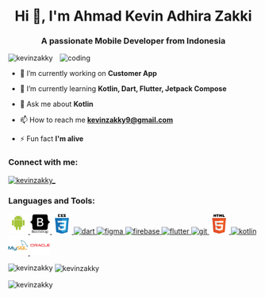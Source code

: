 <h1 align="center">Hi 👋, I'm Ahmad Kevin Adhira Zakki</h1>
<h3 align="center">A passionate Mobile Developer from Indonesia</h3>

<img align="right" alt="coding" width="400" src="https://c.tenor.com/yp_aFUgHMx8AAAAM/nakanoart-nakanodrawing.gif">

<p align="left"> <img src="https://komarev.com/ghpvc/?username=kevinzakky&label=Profile%20views&color=0e75b6&style=flat" alt="kevinzakky" /> </p>

- 🔭 I’m currently working on **Customer App**

- 🌱 I’m currently learning **Kotlin, Dart, Flutter, Jetpack Compose**

- 💬 Ask me about **Kotlin**

- 📫 How to reach me **kevinzakky9@gmail.com**

- ⚡ Fun fact **I'm alive**

<h3 align="left">Connect with me:</h3>
<p align="left">
<a href="https://instagram.com/kevinzakky_" target="blank"><img align="center" src="https://raw.githubusercontent.com/rahuldkjain/github-profile-readme-generator/master/src/images/icons/Social/instagram.svg" alt="kevinzakky_" height="30" width="40" /></a>
</p>

<h3 align="left">Languages and Tools:</h3>
<p align="left"> <a href="https://developer.android.com" target="_blank" rel="noreferrer"> <img src="https://raw.githubusercontent.com/devicons/devicon/master/icons/android/android-original-wordmark.svg" alt="android" width="40" height="40"/> </a> <a href="https://getbootstrap.com" target="_blank" rel="noreferrer"> <img src="https://raw.githubusercontent.com/devicons/devicon/master/icons/bootstrap/bootstrap-plain-wordmark.svg" alt="bootstrap" width="40" height="40"/> </a> <a href="https://www.w3schools.com/css/" target="_blank" rel="noreferrer"> <img src="https://raw.githubusercontent.com/devicons/devicon/master/icons/css3/css3-original-wordmark.svg" alt="css3" width="40" height="40"/> </a> <a href="https://dart.dev" target="_blank" rel="noreferrer"> <img src="https://www.vectorlogo.zone/logos/dartlang/dartlang-icon.svg" alt="dart" width="40" height="40"/> </a> <a href="https://www.figma.com/" target="_blank" rel="noreferrer"> <img src="https://www.vectorlogo.zone/logos/figma/figma-icon.svg" alt="figma" width="40" height="40"/> </a> <a href="https://firebase.google.com/" target="_blank" rel="noreferrer"> <img src="https://www.vectorlogo.zone/logos/firebase/firebase-icon.svg" alt="firebase" width="40" height="40"/> </a> <a href="https://flutter.dev" target="_blank" rel="noreferrer"> <img src="https://www.vectorlogo.zone/logos/flutterio/flutterio-icon.svg" alt="flutter" width="40" height="40"/> </a> <a href="https://git-scm.com/" target="_blank" rel="noreferrer"> <img src="https://www.vectorlogo.zone/logos/git-scm/git-scm-icon.svg" alt="git" width="40" height="40"/> </a> <a href="https://www.w3.org/html/" target="_blank" rel="noreferrer"> <img src="https://raw.githubusercontent.com/devicons/devicon/master/icons/html5/html5-original-wordmark.svg" alt="html5" width="40" height="40"/> </a> <a href="https://kotlinlang.org" target="_blank" rel="noreferrer"> <img src="https://www.vectorlogo.zone/logos/kotlinlang/kotlinlang-icon.svg" alt="kotlin" width="40" height="40"/> </a> <a href="https://www.mysql.com/" target="_blank" rel="noreferrer"> <img src="https://raw.githubusercontent.com/devicons/devicon/master/icons/mysql/mysql-original-wordmark.svg" alt="mysql" width="40" height="40"/> </a> <a href="https://www.oracle.com/" target="_blank" rel="noreferrer"> <img src="https://raw.githubusercontent.com/devicons/devicon/master/icons/oracle/oracle-original.svg" alt="oracle" width="40" height="40"/> </a> </p>

<p><img align="left" src="https://github-readme-stats.vercel.app/api/top-langs?username=kevinzakky&show_icons=true&locale=en&layout=compact" alt="kevinzakky" /></p>

<p>&nbsp;<img align="center" src="https://github-readme-stats.vercel.app/api?username=kevinzakky&show_icons=true&locale=en" alt="kevinzakky" /></p>

<p><img align="center" src="https://github-readme-streak-stats.herokuapp.com/?user=kevinzakky&" alt="kevinzakky" /></p>
